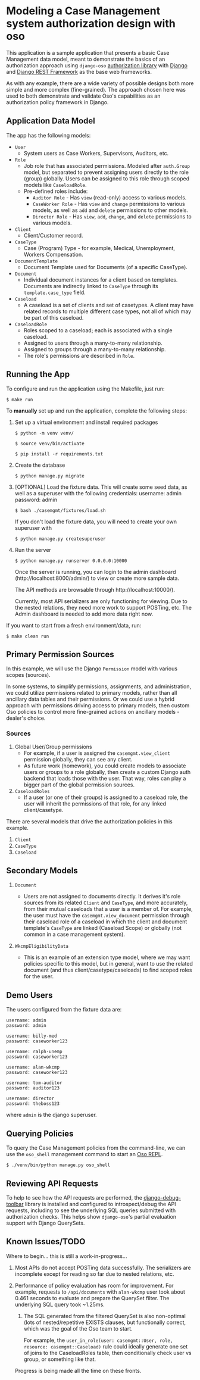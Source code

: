 # Modeling a Case Management system authorization design with oso

This application is a sample application that presents a basic Case Management data model,
meant to demonstrate the basics of an authorization approach using `django-oso` [authorization library](https://docs.osohq.com/using/frameworks/django.html) with [Django](https://www.djangoproject.com/) and [Django REST Framework](https://www.django-rest-framework.org/) as the base web frameworks.

As with any example, there are a wide variety of possible designs both more simple and more complex (fine-grained).
The approach chosen here was used to both demonstrate and validate Oso's capabilities as an authorization policy
framework in Django.


## Application Data Model

The app has the following models:

- `User`
  - System users as Case Workers, Supervisors, Auditors, etc.
- `Role`
  - Job role that has associated permissions. Modeled after ``auth.Group`` model, but separated to prevent assigning
    users directly to the role (group) globally.  Users can be assigned to this role through scoped models like ``CaseloadRole``.
  - Pre-defined roles include:
    - `Auditor Role` - Has `view` (read-only) access to various models.
    - `CaseWorker Role` - Has `view` and `change` permissions to various models, as well as `add` and `delete` permissions to other models.
    - `Director Role` - Has `view`, `add`, `change`, and `delete` permissions to various models.
- `Client`
  - Client/Customer record.
- `CaseType`
  - Case (Program) Type - for example, Medical, Unemployment, Workers Compensation.
- `DocumentTemplate`
  - Document Template used for Documents (of a specific CaseType).
- `Document`
  - Individual document instances for a client based on templates.  Documents are indirectly linked to `CaseType` through its `template.case_type` field.
- `Caseload`
  - A caseload is a set of clients and set of casetypes. A client may have related records to multiple different case types, not all of which may be part of this caseload.
- `CaseloadRole`
  - Roles scoped to a caseload; each is associated with a single caseload.
  - Assigned to users through a many-to-many relationship.
  - Assigned to groups through a many-to-many relationship.
  - The role's permissions are described in `Role`.


## Running the App

To configure and run the application using the Makefile, just run:

```
$ make run
```


To **manually** set up and run the application, complete the following steps:

1. Set up a virtual environment and install required packages

   ```
   $ python -m venv venv/
   
   $ source venv/bin/activate

   $ pip install -r requirements.txt
   ```

2. Create the database

   ```
   $ python manage.py migrate
   ```

3. [OPTIONAL] Load the fixture data. This will create some seed data, as well as a superuser with the following credentials:
   username: admin
   password: admin

   ```
   $ bash ./casemgmt/fixtures/load.sh
   ```

   If you don't load the fixture data, you will need to create your own superuser with

   ```
   $ python manage.py createsuperuser
   ```

4. Run the server

   ```
   $ python manage.py runserver 0.0.0.0:10000
   ```

   Once the server is running, you can login to the admin dashboard (http://localhost:8000/admin/) to view or create more sample data.

   The API methods are browsable through http://localhost:10000/).

    Currently, most API serializers are only functioning for viewing. Due to the nested relations, they need more work to support
    POSTing, etc. The Admin dashboard is needed to add more data right now.


If you want to start from a fresh environment/data, run:

```
$ make clean run
```


## Primary Permission Sources

In this example, we will use the Django `Permission` model with various scopes (sources).

In some systems, to simplify permissions, assignments, and administration,
we could utilize permissions related to primary models, rather than all ancillary data tables and their permissions.
Or we could use a hybrid approach with permissions driving access to primary models, then custom Oso policies to control more fine-grained actions on ancillary models - dealer's choice.

### Sources

1. Global User/Group permissions
	- For example, if a user is assigned the `casemgmt.view_client` permission globally, they can see any client.
	- As future work (homework), you could create models to associate users or groups to a role globally, then create a custom Django auth backend that loads those with the user.  That way, roles can play a bigger part of the global permission sources.
2. `CaseloadRoles`
	- If a user (or one of their groups) is assigned to a caseload role, the user will inherit the permissions of that role, for any linked client/casetype.


There are several models that drive the authorization policies in this example.

1. `Client`
2. `CaseType`
3. `Caseload`


## Secondary Models

1. `Document`
	- Users are not assigned to documents directly. It derives it's role sources from its related `Client` and `CaseType`, and more accurately, from their mutual caseloads that a user is a member of. For example, the user must have the `casemgmt.view_document` permission through their caseload role of a caseload in which the client and document template's `CaseType` are linked (Caseload Scope) or globally (not common in a case management system).

2. `WkcmpEligibilityData`
    - This is an example of an extension type model, where we may want policies specific to this model, but in general, want to use the related document (and thus client/casetype/caseloads) to find scoped roles for the user.


## Demo Users

The users configured from the fixture data are:

```
username: admin
password: admin

username: billy-med
password: caseworker123

username: ralph-unemp
password: caseworker123

username: alan-wkcmp
password: caseworker123

username: tom-auditor
password: auditor123

username: director
password: theboss123

```

where `admin` is the django superuser.


## Querying Policies

To query the Case Management policies from the command-line, we can use the `oso_shell` management command to start an [Oso REPL](https://docs.osohq.com/more/dev-tools/repl.html).

   ```
   $ ./venv/bin/python manage.py oso_shell
   ```

## Reviewing API Requests

To help to see how the API requests are performed, the [django-debug-toolbar](https://github.com/jazzband/django-debug-toolbar)
library is installed and configured to introspect/debug the API requests, including to see the underlying SQL queries submitted
with authorization checks.  This helps show `django-oso`'s partial evaluation support with Django QuerySets.


## Known Issues/TODO

Where to begin... this is still a work-in-progress...

1. Most APIs do not accept POSTing data successfully. The serializers are incomplete except for reading so far due to nested relations, etc.

2. Performance of policy evaluation has room for improvement.  For example, requests to `/api/documents` with `alan-wkcmp` user took about 0.461 seconds to evaluate and prepare the QuerySet filter.  The
underlying SQL query took ~1.25ms.

    1. The SQL generated from the filtered QuerySet is also non-optimal (lots of nested/repetitive EXISTS clauses, but functionally correct, which was the goal of the Oso team to start.
    
        For example, the `user_in_role(user: casemgmt::User, role, resource: casemgmt::Caseload)` rule could ideally generate one set of joins to the CaseloadRoles table, then conditionally check user vs group, or something like that.
     
    Progress is being made all the time on these fronts.
